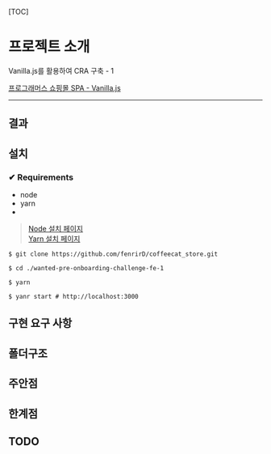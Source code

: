 [TOC]

# 프로젝트 소개
Vanilla.js를 활용하여 CRA 구축 - 1

[프로그래머스 쇼핑몰 SPA - Vanilla.js](https://school.programmers.co.kr/skill_check_assignments/199)

---

## 결과

## 설치

### ✔ Requirements
- node
- yarn
- 
> [Node 설치 페이지](https://nodejs.org/ko/) \
> [Yarn 설치 페이지](https://yarnpkg.com/getting-started/install)

```shell
$ git clone https://github.com/fenrirD/coffeecat_store.git

$ cd ./wanted-pre-onboarding-challenge-fe-1

$ yarn 

$ yanr start # http://localhost:3000
```

## 구현 요구 사항

## 폴더구조

## 주안점

## 한계점

## TODO
